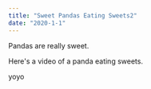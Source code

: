 ```yaml
---
title: "Sweet Pandas Eating Sweets2"
date: "2020-1-1"
---
```


Pandas are really sweet.

Here's a video of a panda eating sweets.

yoyo